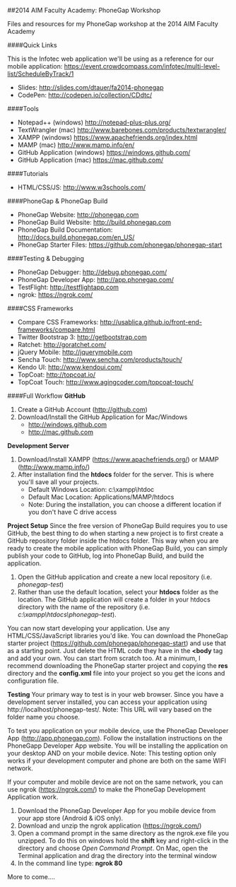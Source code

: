 ##2014 AIM Faculty Academy: PhoneGap Workshop


Files and resources for my PhoneGap workshop at the 2014 AIM Faculty Academy

####Quick Links

This is the Infotec web application we'll be using as a reference for our mobile application:
https://event.crowdcompass.com/infotec/multi-level-list/ScheduleByTrack/1

- Slides: http://slides.com/dtauer/fa2014-phonegap
- CodePen: http://codepen.io/collection/CDdtc/

####Tools
- Notepad++ (windows) http://notepad-plus-plus.org/
- TextWrangler (mac) http://www.barebones.com/products/textwrangler/
- XAMPP (windows) https://www.apachefriends.org/index.html
- MAMP (mac) http://www.mamp.info/en/
- GitHub Application (windows) https://windows.github.com/
- GitHub Application (mac) https://mac.github.com/

####Tutorials
- HTML/CSS/JS: http://www.w3schools.com/


####PhoneGap & PhoneGap Build
- PhoneGap Website: http://phonegap.com
- PhoneGap Build Website: http://build.phonegap.com
- PhoneGap Build Documentation: http://docs.build.phonegap.com/en_US/
- PhoneGap Starter Files: https://github.com/phonegap/phonegap-start

####Testing & Debugging
- PhoneGap Debugger: http://debug.phonegap.com/
- PhoneGap Developer App: http://app.phonegap.com/
- TestFlight: http://testflightapp.com
- ngrok: https://ngrok.com/


####CSS Frameworks
- Compare CSS Frameworks: http://usablica.github.io/front-end-frameworks/compare.html
- Twitter Bootstrap 3: http://getbootstrap.com
- Ratchet: http://goratchet.com/
- jQuery Mobile: http://jquerymobile.com
- Sencha Touch: http://www.sencha.com/products/touch/
- Kendo UI: http://www.kendoui.com/
- TopCoat: http://topcoat.io/
- TopCoat Touch: http://www.agingcoder.com/topcoat-touch/

####Full Workflow
**GitHub**
1. Create a GitHub Account (http://github.com)
2. Download/Install the GitHub Application for Mac/Windows
   - http://windows.github.com
   - http://mac.github.com

**Development Server**
1. Download/Install XAMPP (https://www.apachefriends.org/) or MAMP (http://www.mamp.info/)
2. After installation find the **htdocs** folder for the server.  This is where you'll save all your projects.
   - Default Windows Location: c:\xampp\htdoc
   - Default Mac Location: Applications/MAMP/htdocs
   - Note: During the installation, you can choose a different location if you don't have C drive access

**Project Setup**
Since the free version of PhoneGap Build requires you to use GitHub, the best thing to do when starting a new project is to first create a GitHub repository folder inside the htdocs folder. This way when you are ready to create the mobile application with PhoneGap Build, you can simply publish your code to GitHub, log into PhoneGap Build, and build the application.

1. Open the GitHub application and create a new local repository (i.e. *phonegap-test*)
2. Rather than use the default location, select your **htdocs** folder as the location. The GitHub application will create a folder in your htdocs directory with the name of the repository (i.e. *c:\xampp\htdocs\phonegap-test*).

You can now start developing your application.  Use any HTML/CSS/JavaScript libraries you'd like. You can download the PhoneGap starter project (https://github.com/phonegap/phonegap-start) and use that as a starting point.  Just delete the HTML code they have in the **<body** tag and add your own.  You can start from scratch too. At a minimum, I recommend downloading the PhoneGap starter project and copying the **res** directory and the **config.xml** file into your project so you get the icons and configuration file.

**Testing**
Your primary way to test is in your web browser. Since you have a development server installed, you can access your application using http://localhost/phonegap-test/. Note: This URL will vary based on the folder name you choose.

To test you application on your mobile device, use the PhoneGap Developer App (http://app.phonegap.com). Follow the installation instructions on the PhoneGapp Developer App website. You will be installing the application on your desktop AND on your mobile device. Note: This testing option only works if your development computer and phone are both on the same WIFI network.

If your computer and mobile device are not on the same network, you can use ngrok (https://ngrok.com/) to make the PhoneGap Development Application work.
1. Download the PhoneGap Developer App for you mobile device from your app store (Android & iOS only).
2. Download and unzip the ngrok application (https://ngrok.com/)
3. Open a command prompt in the same directory as the ngrok.exe file you unzipped. To do this on windows hold the **shift** key and right-click in the directory and choose *Open Command Prompt*.  On Mac, open the Terminal application and drag the directory into the terminal window
4. In the command line type: **ngrok 80**

More to come.... 















